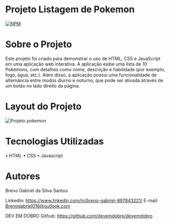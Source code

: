 # Projeto Listagem de Pokemon
[![NPM](https://img.shields.io/npm/l/react)](https://github.com/BrenoSantos07/Projeto-Pokemon-Listagem/blob/main/LICENSE)

# Sobre o Projeto

Este projeto foi criado para demonstrar o uso de HTML, CSS e JavaScript em uma aplicação web interativa. A aplicação exibe uma lista de 10 Pokémons, com detalhes como nome, descrição e habilidade (por exemplo, fogo, água, etc.). Além disso, a aplicação possui uma funcionalidade de alternância entre modos diurno e noturno, que pode ser ativada através de um botão no lado direito da página.

# Layout do Projeto
![Projeto pokemon](https://github.com/BrenoSantos07/Projeto-Pokemon-Listagem/assets/138637952/1aa37fdb-6ee5-42fc-9832-641c61158053)

# Tecnologias Utilizadas
• HTML
• CSS
• Javascript

# Autores 

Breno Gabriel da Silva Santos

Linkedin:
https://www.linkedin.com/in/breno-gabriel-897843221/
E-mail: Brenogabriel016@outlook.com

DEV EM DOBRO
Github: https://github.com/devemdobro/devemdobro

